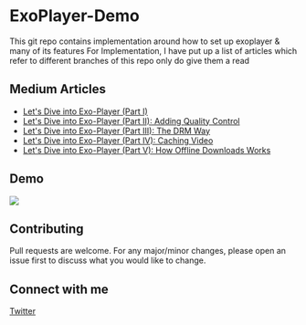 # ExoPlayer-Demo

This git repo contains implementation around how to set up exoplayer & many of its features 
For Implementation, I have put up a list of articles which refer to different branches of this repo only do give them a read

## Medium Articles
- [Let's Dive into Exo-Player (Part I)](https://medium.com/@prateekbatra54/lets-dive-into-exo-player-working-5b6aa7042421)
- [Let's Dive into Exo-Player (Part II): Adding Quality Control](https://medium.com/@prateekbatra54/lets-dive-into-exo-player-part-ii-adding-quality-control-a0c0b50cc628)
- [Let's Dive into Exo-Player (Part III): The DRM Way](https://medium.com/proandroiddev/exo-player-the-drm-way-part-iii-13701b20e903)
- [Let's Dive into Exo-Player (Part IV): Caching Video](https://proandroiddev.com/lets-dive-into-exo-player-part-iv-caching-video-7ac2dc430dbf)
- [Let's Dive into Exo-Player (Part V): How Offline Downloads Works](https://medium.com/@prateekbatra54/exo-player-how-offline-downloads-works-part-v-be54f5f9af4b)

## Demo

![](exo-demo.gif)

## Contributing

Pull requests are welcome. For any major/minor changes, please open an issue first
to discuss what you would like to change.

## Connect with me

[Twitter](https://twitter.com/its_pra_tick)
